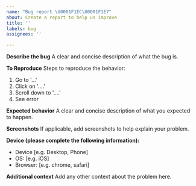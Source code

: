 ```yaml
---
name: "Bug report \U0001F1EC\U0001F1E7"
about: Create a report to help us improve
title: ''
labels: bug
assignees: ''

---
```


**Describe the bug**
A clear and concise description of what the bug is.

**To Reproduce**
Steps to reproduce the behavior:
1. Go to '...'
2. Click on '....'
3. Scroll down to '....'
4. See error

**Expected behavior**
A clear and concise description of what you expected to happen.

**Screenshots**
If applicable, add screenshots to help explain your problem.

**Device (please complete the following information):**
 - Device [e.g. Desktop, Phone]
 - OS: [e.g. iOS]
 - Browser: [e.g. chrome, safari]

**Additional context**
Add any other context about the problem here.
